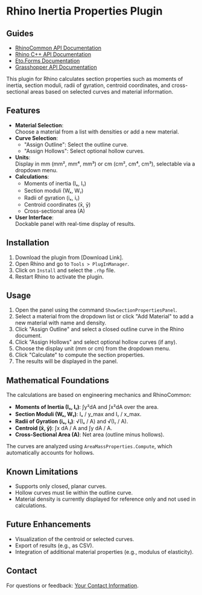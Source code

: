 # Rhino Inertia Properties Plugin

## Guides

- [RhinoCommon API Documentation](https://developer.rhino3d.com/api/rhinocommon/)
- [Rhino C++ API Documentation](https://mcneel.github.io/rhino-cpp-api-docs/api/cpp/)
- [Eto.Forms Documentation](https://pages.picoe.ca/docs/api/html/R_Project_EtoForms.htm)
- [Grasshopper API Documentation](https://mcneel.github.io/grasshopper-api-docs/api/grasshopper/html/723c01da-9986-4db2-8f53-6f3a7494df75.htm)

This plugin for Rhino calculates section properties such as moments of inertia, section moduli, radii of gyration, centroid coordinates, and cross-sectional areas based on selected curves and material information.

## Features

- **Material Selection**:  
  Choose a material from a list with densities or add a new material.  
- **Curve Selection**:  
  - "Assign Outline": Select the outline curve.  
  - "Assign Hollows": Select optional hollow curves.  
- **Units**:  
  Display in mm (mm², mm⁴, mm³) or cm (cm², cm⁴, cm³), selectable via a dropdown menu.  
- **Calculations**:  
  - Moments of inertia (Iₓ, Iᵧ)  
  - Section moduli (Wₓ, Wᵧ)  
  - Radii of gyration (iₓ, iᵧ)  
  - Centroid coordinates (x̄, ȳ)  
  - Cross-sectional area (A)  
- **User Interface**:  
  Dockable panel with real-time display of results.

## Installation

1. Download the plugin from [Download Link].  
2. Open Rhino and go to `Tools > PlugInManager`.  
3. Click on `Install` and select the `.rhp` file.  
4. Restart Rhino to activate the plugin.

## Usage

1. Open the panel using the command `ShowSectionPropertiesPanel`.  
2. Select a material from the dropdown list or click "Add Material" to add a new material with name and density.  
3. Click "Assign Outline" and select a closed outline curve in the Rhino document.  
4. Click "Assign Hollows" and select optional hollow curves (if any).  
5. Choose the display unit (mm or cm) from the dropdown menu.  
6. Click "Calculate" to compute the section properties.  
7. The results will be displayed in the panel.

## Mathematical Foundations

The calculations are based on engineering mechanics and RhinoCommon:  
- **Moments of Inertia (Iₓ, Iᵧ)**: ∫y²dA and ∫x²dA over the area.  
- **Section Moduli (Wₓ, Wᵧ)**: Iₓ / y_max and Iᵧ / x_max.  
- **Radii of Gyration (iₓ, iᵧ)**: √(Iₓ / A) and √(Iᵧ / A).  
- **Centroid (x̄, ȳ)**: ∫x dA / A and ∫y dA / A.  
- **Cross-Sectional Area (A)**: Net area (outline minus hollows).  

The curves are analyzed using `AreaMassProperties.Compute`, which automatically accounts for hollows.

## Known Limitations

- Supports only closed, planar curves.  
- Hollow curves must lie within the outline curve.  
- Material density is currently displayed for reference only and not used in calculations.

## Future Enhancements

- Visualization of the centroid or selected curves.  
- Export of results (e.g., as CSV).  
- Integration of additional material properties (e.g., modulus of elasticity).

## Contact

For questions or feedback: [Your Contact Information](mailto:adi.muff@gmail.com).